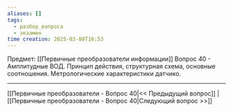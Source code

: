 ```yaml
---
aliases: []
tags:
  - разбор_вопроса
  - экзамен
time creation: 2025-03-08T16:53
---
```

Предмет: [[Первичные преобразователи информации]]
Вопрос 40 - Амплитудные ВОД. Принцип действия, структурная схема, основные соотношения. Метрологические характеристики датчико.



---
[[Первичные преобразователи - Вопрос 40|<< Предыдущий вопрос]] | [[Первичные преобразователи - Вопрос 40|Следующий вопрос >>]]